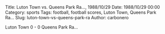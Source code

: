 Title: Luton Town vs. Queens Park Ra…, 1988/10/29
Date: 1988/10/29 00:00
Category: sports
Tags: football, football scores, Luton Town, Queens Park Ra…
Slug: luton-town-vs-queens-park-ra
Author: carbonero


Luton Town 0 - 0 Queens Park Ra…
